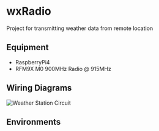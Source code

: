 # wxRadio
Project for transmitting weather data from remote location

## Equipment
- RaspberryPi4
- RFM9X M0 900MHz Radio @ 915MHz

## Wiring Diagrams
![Weather Station Circuit](https://i.imgur.com/87cvz4o.png)

## Environments